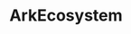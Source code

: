 ---
title: ArkEcosystem
crosslinks:
- ArkDelegates
- CryptoCurrency
- arktrader
- dpos
- ethtrader
- AMAAggregator
- NEO
- Particl
- CoinDash
- Bitcoin
- DomRaider
- Arktrader
- IoP_Community
- suncontract
- statusim
- ArkTrader
- NavCoin
- Bancor
- ShiftNrg
- civicplatform
---
